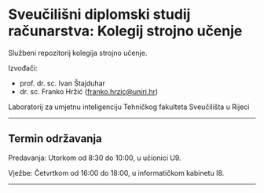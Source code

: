 # Sveučilišni diplomski studij računarstva: Kolegij strojno učenje
Službeni repozitorij kolegija strojno učenje.

Izvođači:

  * prof. dr. sc. Ivan Štajduhar
  * dr. sc. Franko Hržić (franko.hrzic@uniri.hr)

Laboratorij za umjetnu inteligenciju Tehničkog fakulteta Sveučilišta u Rijeci

---

## Termin održavanja

Predavanja: Utorkom od 8:30 do 10:00, u učionici U9.

Vježbe: Četvrtkom od 16:00 do 18:00, u informatičkom kabinetu I8.

---

